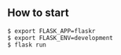 
## How to start
```shell script
$ export FLASK_APP=flaskr
$ export FLASK_ENV=development
$ flask run
```
